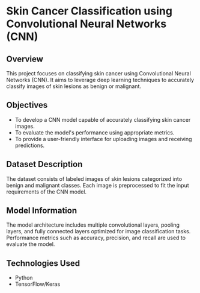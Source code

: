 # Skin Cancer Classification using Convolutional Neural Networks (CNN)

## Overview
This project focuses on classifying skin cancer using Convolutional Neural Networks (CNN). It aims to leverage deep learning techniques to accurately classify images of skin lesions as benign or malignant.

## Objectives
- To develop a CNN model capable of accurately classifying skin cancer images.
- To evaluate the model's performance using appropriate metrics.
- To provide a user-friendly interface for uploading images and receiving predictions.

## Dataset Description
The dataset consists of labeled images of skin lesions categorized into benign and malignant classes. Each image is preprocessed to fit the input requirements of the CNN model.

## Model Information
The model architecture includes multiple convolutional layers, pooling layers, and fully connected layers optimized for image classification tasks. Performance metrics such as accuracy, precision, and recall are used to evaluate the model.

## Technologies Used
- Python
- TensorFlow/Keras

